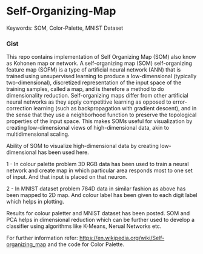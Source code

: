 # Self-Organizing-Map
Keywords: SOM, Color-Palette, MNIST Dataset

### Gist
This repo contains implementation of Self Organizing Map (SOM) also know as Kohonen map or network. A self-organizing map (SOM) 
self-organizing feature map (SOFM) is a type of artificial neural network (ANN) that is trained using unsupervised learning to produce 
a low-dimensional (typically two-dimensional), discretized representation of the input space of the training samples, called a map, 
and is therefore a method to do dimensionality reduction. Self-organizing maps differ from other artificial neural networks as 
they apply competitive learning as opposed to error-correction learning (such as backpropagation with gradient descent), 
and in the sense that they use a neighborhood function to preserve the topological properties of the input space. This 
makes SOMs useful for visualization by creating low-dimensional views of high-dimensional data, akin to multidimensional scaling.

Ability of SOM to visualize high-dimensional data by creating low-dimensional has been used here.

1 - In colour palette problem 3D RGB data has been used to train a neural network and create map in which particular area responds most to one set of input. And that input is placed on that neuron. 

2 - In MNIST dataset problem 784D data in similar fashion as above has been mapped to 2D map. And colour label has been given to each digit label which helps in plotting. 

Results for colour paletter and MNIST dataset has been posted. SOM and PCA helps in dimensional reduction which can be further used to develop a classifier using algorithms like K-Means, Nerual Networks etc. 

For further information refer: https://en.wikipedia.org/wiki/Self-organizing_map and the code for Color Palette. 
